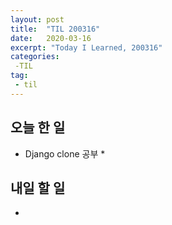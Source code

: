 ```yaml
---
layout: post
title:  "TIL 200316"
date:   2020-03-16
excerpt: "Today I Learned, 200316"
categories: 
 -TIL
tag:
 - til
---
```

## 오늘 한 일

* Django clone 공부
    * 

## 내일 할 일

* 
